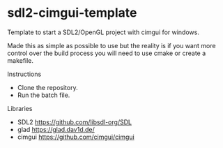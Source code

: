 # sdl2-cimgui-template

Template to start a SDL2/OpenGL project with cimgui for windows.

Made this as simple as possible to use but the reality is if you want more control over the build process you will need to use cmake or create a makefile.

Instructions
  - Clone the repository.
  - Run the batch file.
  
Libraries
  - SDL2 https://github.com/libsdl-org/SDL
  - glad https://glad.dav1d.de/
  - cimgui https://github.com/cimgui/cimgui
